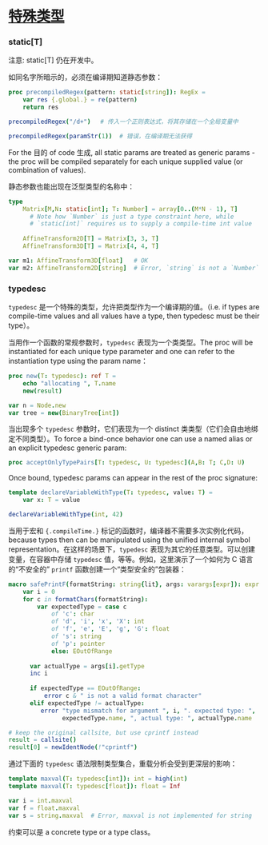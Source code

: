 # [特殊类型](http://nim-lang.org/docs/manual.html#special-types)

### static[T]

注意: static[T] 仍在开发中。

如同名字所暗示的，必须在编译期知道静态参数：
```nim
proc precompiledRegex(pattern: static[string]): RegEx =
    var res {.global.} = re(pattern)
    return res

precompiledRegex("/d+") 　# 传入一个正则表达式，将其存储在一个全局变量中

precompiledRegex(paramStr(1))  # 错误，在编译期无法获得
```

For the 目的 of code 生成, all static params are treated as generic params - the proc will be compiled separately for each unique supplied value (or combination of values).

静态参数也能出现在泛型类型的名称中：

```nim
type
    Matrix[M,N: static[int]; T: Number] = array[0..(M*N - 1), T]
      # Note how `Number` is just a type constraint here, while
      # `static[int]` requires us to supply a compile-time int value
  
    AffineTransform2D[T] = Matrix[3, 3, T]
    AffineTransform3D[T] = Matrix[4, 4, T]

var m1: AffineTransform3D[float]   # OK
var m2: AffineTransform2D[string]  # Error, `string` is not a `Number`
```

### typedesc

`typedesc` 是一个特殊的类型，允许把类型作为一个编译期的值。（i.e. if types are compile-time values and all values have a type, then typedesc must be their type）。

当用作一个函数的常规参数时，`typedesc` 表现为一个类类型。The proc will be instantiated for each unique type parameter and one can refer to the instantiation type using the param name：

```nim
proc new(T: typedesc): ref T =
    echo "allocating ", T.name
    new(result)

var n = Node.new
var tree = new(BinaryTree[int])
```
当出现多个 `typedesc` 参数时，它们表现为一个 distinct 类类型（它们会自由地绑定不同类型）。To force a bind-once behavior one can use a named alias or an explicit typedesc generic param:

```nim
proc acceptOnlyTypePairs[T: typedesc, U: typedesc](A,B: T; C,D: U)  
```

Once bound, typedesc params can appear in the rest of the proc signature:

```nim
template declareVariableWithType(T: typedesc, value: T) =
    var x: T = value

declareVariableWithType(int, 42)
```

当用于宏和 `{.compileTime.}` 标记的函数时，编译器不需要多次实例化代码，because types then can be manipulated using the unified internal symbol representation。在这样的场景下，`typedesc` 表现为其它的任意类型。可以创建变量，在容器中存储 `typedesc` 值，等等。例如，这里演示了一个如何为 C 语言的“不安全的” `printf` 函数创建一个“类型安全的”包装器：

```nim
macro safePrintF(formatString: string{lit}, args: varargs[expr]): expr =
    var i = 0
    for c in formatChars(formatString):
        var expectedType = case c
            of 'c': char
            of 'd', 'i', 'x', 'X': int
            of 'f', 'e', 'E', 'g', 'G': float
            of 's': string
            of 'p': pointer
            else: EOutOfRange
       
      var actualType = args[i].getType
      inc i
     
      if expectedType == EOutOfRange:
          error c & " is not a valid format character"
      elif expectedType != actualType:
         error "type mismatch for argument ", i, ". expected type: ",
               expectedType.name, ", actual type: ", actualType.name

# keep the original callsite, but use cprintf instead
result = callsite()
result[0] = newIdentNode(!"cprintf")
```

通过下面的 `typedesc` 语法限制类型集合，重载分析会受到更深层的影响：
```nim
template maxval(T: typedesc[int]): int = high(int)
template maxval(T: typedesc[float]): float = Inf  

var i = int.maxval
var f = float.maxval
var s = string.maxval  # Error, maxval is not implemented for string
```

约束可以是 a concrete type or a type class。
